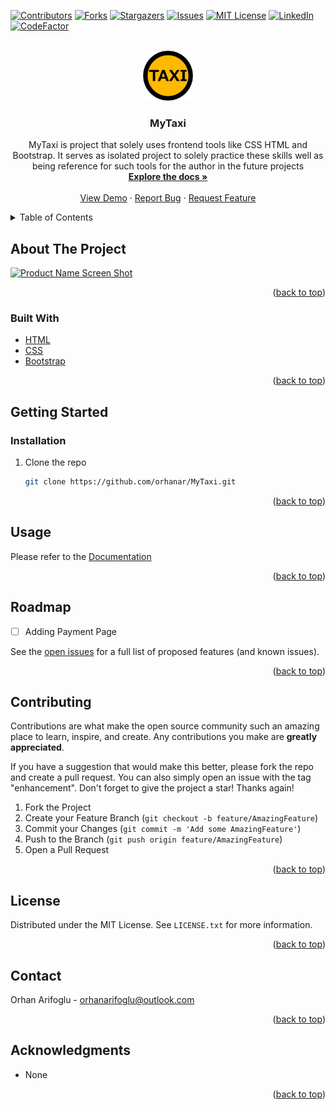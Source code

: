 
<div id="top"></div>

<!-- PROJECT SHIELDS -->
<!--
*** I'm using markdown "reference style" links for readability.
*** Reference links are enclosed in brackets [ ] instead of parentheses ( ).
*** See the bottom of this document for the declaration of the reference variables
*** for contributors-url, forks-url, etc. This is an optional, concise syntax you may use.
*** https://www.markdownguide.org/basic-syntax/#reference-style-links
-->
[![Contributors][contributors-shield]][contributors-url]
[![Forks][forks-shield]][forks-url]
[![Stargazers][stars-shield]][stars-url]
[![Issues][issues-shield]][issues-url]
[![MIT License][license-shield]][license-url]
[![LinkedIn][linkedin-shield]][linkedin-url]
[![CodeFactor](https://www.codefactor.io/repository/github/orhanar/mytaxi/badge)](https://www.codefactor.io/repository/github/orhanar/mytaxi)

<!-- PROJECT LOGO -->
<br />
<div align="center">
  <a href="https://github.com/github_username/repo_name">
    <img src="https://github.com/orhanar/MyTaxi/blob/master/images/taxi.png" alt="Logo" width="80" height="80">
  </a>

<h3 align="center">MyTaxi</h3>

  <p align="center">
    MyTaxi is project that solely uses frontend tools like CSS HTML and Bootstrap. It serves as isolated project to solely practice these skills well as being reference for such tools for the author in the future projects
    <br />
    <a href="https://github.com/orhanar/MyTaxi/docs"><strong>Explore the docs »</strong></a>
    <br />
    <br />
    <a href="https://orhanar.github.io/MyTaxi/">View Demo</a>
    ·
    <a href="https://github.com/orhanar/MyTaxi/issues">Report Bug</a>
    ·
    <a href="https://github.com/orhanar/MyTaxi/issues">Request Feature</a>
  </p>
</div>



<!-- TABLE OF CONTENTS -->
<details>
  <summary>Table of Contents</summary>
  <ol>
    <li>
      <a href="#about-the-project">About The Project</a>
      <ul>
        <li><a href="#built-with">Built With</a></li>
      </ul>
    </li>
    <li>
      <a href="#getting-started">Getting Started</a>
      <ul>
        <li><a href="#prerequisites">Prerequisites</a></li>
        <li><a href="#installation">Installation</a></li>
      </ul>
    </li>
    <li><a href="#usage">Usage</a></li>
    <li><a href="#roadmap">Roadmap</a></li>
    <li><a href="#contributing">Contributing</a></li>
    <li><a href="#license">License</a></li>
    <li><a href="#contact">Contact</a></li>
    <li><a href="#acknowledgments">Acknowledgments</a></li>
  </ol>
</details>



<!-- ABOUT THE PROJECT -->
## About The Project

[![Product Name Screen Shot][product-screenshot]](https://github.com/orhanar/MyTaxi/blob/master/images/MyTaxiDemo.gif)

<p align="right">(<a href="#top">back to top</a>)</p>



### Built With

* [HTML](https://developer.mozilla.org/en-US/docs/Web/HTML?retiredLocale=tr)
* [CSS](https://developer.mozilla.org/en-US/docs/Web/CSS?retiredLocale=tr)
* [Bootstrap](https://getbootstrap.com)

<p align="right">(<a href="#top">back to top</a>)</p>



<!-- GETTING STARTED -->
## Getting Started

### Installation

1. Clone the repo
   ```sh
   git clone https://github.com/orhanar/MyTaxi.git
   ```
<p align="right">(<a href="#top">back to top</a>)</p>

<!-- USAGE EXAMPLES -->
## Usage

Please refer to the [Documentation](https://github.com/orhanar/MyTaxi/tree/master/docs)

<p align="right">(<a href="#top">back to top</a>)</p>


<!-- ROADMAP -->
## Roadmap

- [ ] Adding Payment Page

See the [open issues](https://github.com/orhanar/MyTaxi/issues) for a full list of proposed features (and known issues).

<p align="right">(<a href="#top">back to top</a>)</p>


<!-- CONTRIBUTING -->
## Contributing

Contributions are what make the open source community such an amazing place to learn, inspire, and create. Any contributions you make are **greatly appreciated**.

If you have a suggestion that would make this better, please fork the repo and create a pull request. You can also simply open an issue with the tag "enhancement".
Don't forget to give the project a star! Thanks again!

1. Fork the Project
2. Create your Feature Branch (`git checkout -b feature/AmazingFeature`)
3. Commit your Changes (`git commit -m 'Add some AmazingFeature'`)
4. Push to the Branch (`git push origin feature/AmazingFeature`)
5. Open a Pull Request

<p align="right">(<a href="#top">back to top</a>)</p>


<!-- LICENSE -->
## License

Distributed under the MIT License. See `LICENSE.txt` for more information.

<p align="right">(<a href="#top">back to top</a>)</p>

<!-- CONTACT -->

## Contact

Orhan Arifoglu - orhanarifoglu@outlook.com

<p align="right">(<a href="#top">back to top</a>)</p>


<!-- ACKNOWLEDGMENTS -->
## Acknowledgments

* None

<p align="right">(<a href="#top">back to top</a>)</p>


<!-- MARKDOWN LINKS & IMAGES -->
<!-- https://www.markdownguide.org/basic-syntax/#reference-style-links -->
[contributors-shield]: https://img.shields.io/github/contributors/orhanar/MyTaxi.svg?style=for-the-badge
[contributors-url]: https://github.com/orhanar/MyTaxi/graphs/contributors
[forks-shield]: https://img.shields.io/github/forks/orhanar/MyTaxi.svg?style=for-the-badge
[forks-url]: https://github.com/orhanar/MyTaxi/network/members
[stars-shield]: https://img.shields.io/github/stars/orhanar/MyTaxi.svg?style=for-the-badge
[stars-url]: https://github.com/orhanar/MyTaxi/stargazers
[issues-shield]: https://img.shields.io/github/issues/orhanar/MyTaxi.svg?style=for-the-badge
[issues-url]: https://github.com/orhanar/MyTaxi/issues
[license-shield]: https://img.shields.io/github/license/orhanar/MyTaxi?label=license&style=for-the-badge
[license-url]: https://github.com/orhanar/MyTaxi/blob/master/LICENSE.md
[linkedin-shield]: https://img.shields.io/badge/-LinkedIn-black.svg?style=for-the-badge&logo=linkedin&colorB=555
[linkedin-url]: https://www.linkedin.com/in/orhanarifoglu/
[product-screenshot]: https://github.com/orhanar/MyTaxi/blob/master/images/MyTaxiDemo.gif

